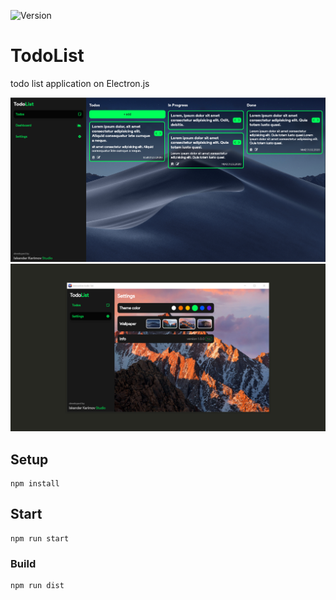 ![Version](https://img.shields.io/badge/version-1.0.0-blue.svg)

# TodoList
todo list application on Electron.js

![TodoList screenshot](screenshots/screenshot.png)
![TodoList screenshot1](screenshots/s1.png)

## Setup
```
npm install
```

## Start
```
npm run start
```
### Build
```
npm run dist
```
